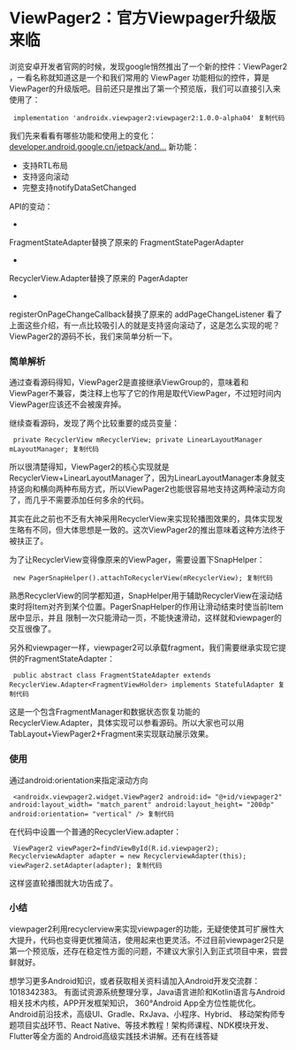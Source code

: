 # ViewPager2：官方Viewpager升级版来临 #

浏览安卓开发者官网的时候，发现google悄然推出了一个新的控件：ViewPager2 ，一看名称就知道这是一个和我们常用的 ViewPager 功能相似的控件，算是ViewPager的升级版吧。目前还只是推出了第一个预览版，我们可以直接引入来使用了：

` implementation 'androidx.viewpager2:viewpager2:1.0.0-alpha04' 复制代码`

我们先来看看有哪些功能和使用上的变化： [developer.android.google.cn/jetpack/and…]( https://link.juejin.im?target=https%3A%2F%2Fdeveloper.android.google.cn%2Fjetpack%2Fandroidx%2Freleases%2Fviewpager2 ) 新功能：

* 支持RTL布局
* 支持竖向滚动
* 完整支持notifyDataSetChanged

API的变动：

* 

FragmentStateAdapter替换了原来的 FragmentStatePagerAdapter

* 

RecyclerView.Adapter替换了原来的 PagerAdapter

* 

registerOnPageChangeCallback替换了原来的 addPageChangeListener 看了上面这些介绍，有一点比较吸引人的就是支持竖向滚动了，这是怎么实现的呢？ViewPager2的源码不长，我们来简单分析一下。

### 简单解析 ###

通过查看源码得知，ViewPager2是直接继承ViewGroup的，意味着和ViewPager不兼容，类注释上也写了它的作用是取代ViewPager，不过短时间内ViewPager应该还不会被废弃掉。

继续查看源码，发现了两个比较重要的成员变量：

` private RecyclerView mRecyclerView; private LinearLayoutManager mLayoutManager; 复制代码`

所以很清楚得知，ViewPager2的核心实现就是RecyclerView+LinearLayoutManager了，因为LinearLayoutManager本身就支持竖向和横向两种布局方式，所以ViewPager2也能很容易地支持这两种滚动方向了，而几乎不需要添加任何多余的代码。

其实在此之前也不乏有大神采用RecyclerView来实现轮播图效果的，具体实现发生略有不同，但大体思想是一致的。这次ViewPager2的推出意味着这种方法终于被扶正了。

为了让RecyclerView变得像原来的ViewPager，需要设置下SnapHelper：

` new PagerSnapHelper().attachToRecyclerView(mRecyclerView); 复制代码`

熟悉RecyclerView的同学都知道，SnapHelper用于辅助RecyclerView在滚动结束时将Item对齐到某个位置。PagerSnapHelper的作用让滑动结束时使当前Item居中显示，并且 限制一次只能滑动一页，不能快速滑动，这样就和viewpager的交互很像了。

另外和viewpager一样，viewpager2可以承载fragment，我们需要继承实现它提供的FragmentStateAdapter：

` public abstract class FragmentStateAdapter extends RecyclerView.Adapter<FragmentViewHolder> implements StatefulAdapter 复制代码`

这是一个包含FragmentManager和数据状态恢复功能的RecyclerView.Adapter，具体实现可以参看源码。所以大家也可以用TabLayout+ViewPager2+Fragment来实现联动展示效果。

### 使用 ###

通过android:orientation来指定滚动方向

` <androidx.viewpager2.widget.ViewPager2 android:id= "@+id/viewpager2" android:layout_width= "match_parent" android:layout_height= "200dp" android:orientation= "vertical" /> 复制代码`

在代码中设置一个普通的RecyclerView.adapter：

` ViewPager2 viewPager2=findViewById(R.id.viewpager2); RecyclerviewAdapter adapter = new RecyclerviewAdapter(this); viewPager2.setAdapter(adapter); 复制代码`

这样竖直轮播图就大功告成了。

### 小结 ###

viewpager2利用recyclerview来实现viewpager的功能，无疑使使其可扩展性大大提升，代码也变得更优雅简洁，使用起来也更灵活。不过目前viewpager2只是第一个预览版，还存在稳定性方面的问题，不建议大家引入到正式项目中来，尝尝鲜就好。

想学习更多Android知识，或者获取相关资料请加入Android开发交流群：1018342383。 有面试资源系统整理分享，Java语言进阶和Kotlin语言与Android相关技术内核，APP开发框架知识， 360°Android App全方位性能优化。Android前沿技术，高级UI、Gradle、RxJava、小程序、Hybrid、 移动架构师专题项目实战环节、React Native、等技术教程！架构师课程、NDK模块开发、 Flutter等全方面的 Android高级实践技术讲解。还有在线答疑